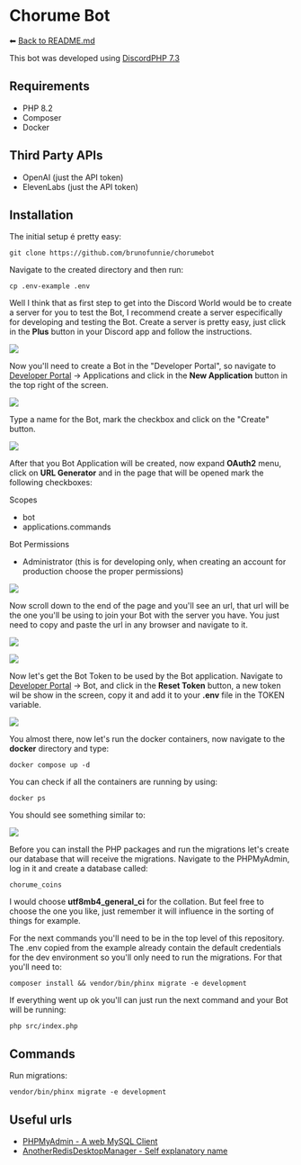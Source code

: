# Chorume Bot

⬅ [Back to README.md](../README.md)

This bot was developed using [DiscordPHP 7.3](https://github.com/discord-php/DiscordPHP)

##  Requirements

- PHP 8.2
- Composer
- Docker

##  Third Party APIs

- OpenAI (just the API token)
- ElevenLabs (just the API token)

##  Installation

The initial setup é pretty easy:

    git clone https://github.com/brunofunnie/chorumebot

Navigate to the created directory and then run:

	cp .env-example .env

Well I think that as first step to get into the Discord World would be to create a server for you to test the Bot, I recommend create a server especifically for developing and testing the Bot. Create a server is pretty easy, just click in the **Plus** button in your Discord app and follow the instructions.

![](https://github.com/brunofunnie/chorumebot/blob/main/docs/images/0.png?raw=true)

Now you'll need to create a Bot in the "Developer Portal", so navigate to [Developer Portal](https://discord.com/developers/applications) -> Applications and click in the **New Application** button in the top right of the screen.

![](https://github.com/brunofunnie/chorumebot/blob/main/docs/images/1.png?raw=true)

Type a name for the Bot, mark the checkbox and click on the "Create" button.

![](https://github.com/brunofunnie/chorumebot/blob/main/docs/images/2.png?raw=true)

After that you Bot Application will be created, now expand **OAuth2** menu, click on **URL Generator** and in the page that will be opened mark the following checkboxes:

Scopes
- bot
- applications.commands

Bot Permissions
- Administrator (this is for developing only, when creating an account for production choose the proper permissions)

![](https://github.com/brunofunnie/chorumebot/blob/main/docs/images/3.png?raw=true)

Now scroll down to the end of the page and you'll see an url, that url will be the one you'll be using to join your Bot with the server you have. You just need to copy and paste the url in any browser and navigate to it.

![](https://github.com/brunofunnie/chorumebot/blob/main/docs/images/4.png?raw=true)

![](https://github.com/brunofunnie/chorumebot/blob/main/docs/images/5.png?raw=true)

Now let's get the Bot Token to be used by the Bot application. Navigate to [Developer Portal](https://discord.com/developers/applications)  -> Bot, and click in the **Reset Token** button, a new token wil be show in the screen, copy it and add it to your **.env** file in the TOKEN variable.

![](https://github.com/brunofunnie/chorumebot/blob/main/docs/images/6.png?raw=true)

You almost there, now let's run the docker containers, now navigate to the **docker** directory and type:

	docker compose up -d

You can check if all the containers are running by using:

	docker ps

You should see something similar to:

![](https://github.com/brunofunnie/chorumebot/blob/main/docs/images/7.png?raw=true)

Before you can install the PHP packages and run the migrations let's create our database that will receive the migrations. Navigate to the PHPMyAdmin, log in it and create a database called:

	chorume_coins

I would choose **utf8mb4_general_ci** for the collation. But feel free to choose the one you like, just remember it will influence in the sorting of things for example.

For the next commands you'll need to be in the top level of this repository. The .env copied from the example already contain the default credentials for the dev environment so you'll only need to run the migrations. For that you'll need to:

	composer install && vendor/bin/phinx migrate -e development

If everything went up ok you'll can just run the next command and your Bot will be running:

	php src/index.php

##  Commands

Run migrations:

	vendor/bin/phinx migrate -e development

## Useful urls

- [PHPMyAdmin - A web MySQL Client](http://127.0.0.1:8081)
- [AnotherRedisDesktopManager - Self explanatory name](https://github.com/qishibo/AnotherRedisDesktopManager)
